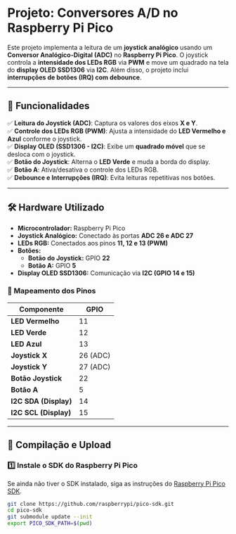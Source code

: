 # Projeto: Conversores A/D no Raspberry Pi Pico

Este projeto implementa a leitura de um **joystick analógico** usando um **Conversor Analógico-Digital (ADC)** no **Raspberry Pi Pico**. O joystick controla a **intensidade dos LEDs RGB** via **PWM** e move um quadrado na tela do **display OLED SSD1306** via **I2C**. Além disso, o projeto inclui **interrupções de botões (IRQ) com debounce**.

---

## 📌 **Funcionalidades**
✅ **Leitura do Joystick (ADC)**: Captura os valores dos eixos **X e Y**.  
✅ **Controle dos LEDs RGB (PWM)**: Ajusta a intensidade do **LED Vermelho e Azul** conforme o joystick.  
✅ **Display OLED (SSD1306 - I2C)**: Exibe um **quadrado móvel** que se desloca com o joystick.  
✅ **Botão do Joystick**: Alterna o **LED Verde** e muda a borda do display.  
✅ **Botão A**: Ativa/desativa o controle dos LEDs RGB.  
✅ **Debounce e Interrupções (IRQ)**: Evita leituras repetitivas nos botões.  

---

## 🛠 **Hardware Utilizado**
- **Microcontrolador:** Raspberry Pi Pico  
- **Joystick Analógico:** Conectado às portas **ADC 26 e ADC 27**  
- **LEDs RGB:** Conectados aos pinos **11, 12 e 13 (PWM)**  
- **Botões:**  
  - **Botão do Joystick:** GPIO **22**  
  - **Botão A:** GPIO **5**  
- **Display OLED SSD1306:** Comunicação via **I2C (GPIO 14 e 15)**  

### **📌 Mapeamento dos Pinos**
| Componente        | GPIO  |
|------------------|------|
| **LED Vermelho** | 11   |
| **LED Verde**    | 12   |
| **LED Azul**     | 13   |
| **Joystick X**   | 26 (ADC) |
| **Joystick Y**   | 27 (ADC) |
| **Botão Joystick** | 22 |
| **Botão A** | 5 |
| **I2C SDA (Display)** | 14 |
| **I2C SCL (Display)** | 15 |

---

## 🚀 **Compilação e Upload**
### **1️⃣ Instale o SDK do Raspberry Pi Pico**
Se ainda não tiver o SDK instalado, siga as instruções do [Raspberry Pi Pico SDK](https://github.com/raspberrypi/pico-sdk).

```bash
git clone https://github.com/raspberrypi/pico-sdk.git
cd pico-sdk
git submodule update --init
export PICO_SDK_PATH=$(pwd)
